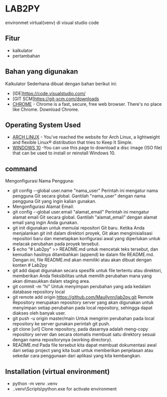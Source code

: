 # LAB2PY

environmet virtual(venv) di visual studio code 

## Fitur
- kalkulator
- pertambahan

## Bahan yang digunakan
Kalkulator Sederhana dibuat dengan bahan berikut ini:
* [IDE]https://code.visualstudio.com/
* [GIT SCM]https://git-scm.com/downloads
* [CHROME](https://www.google.com/chrome/) - Chrome is a fast, secure, free web browser. There's no place like Chrome. Download Chrome.

## Operating System Used
* [ARCH LINUX](https://archlinux.org/) - You've reached the website for Arch Linux, a lightweight and flexible Linux® distribution that tries to Keep It Simple.
* [WINDOWS 10](https://www.microsoft.com/software-download/windows10) -You can use this page to download a disc image (ISO file) that can be used to install or reinstall Windows 10.

## command 
Mengonfigurasi Nama Pengguna:
 - git config --global user.name "nama_user" Perintah ini mengatur nama pengguna Git secara global. Gantilah "nama_user" dengan nama pengguna Git yang ingin kalian gunakan.
 - Mengonfigurasi Alamat Email:
 - git config --global user.email "alamat_email" Perintah ini mengatur alamat email Git secara global. Gantilah "alamat_email" dengan alamat email yang ingin Anda gunakan.
 - git init  digunakan untuk memulai repositori Git baru. Ketika Anda menjalankan git init dalam direktori proyek, Git akan menginisialisasi repositori baru dan menetapkan 
   konfigurasi awal yang diperlukan untuk melacak perubahan pada proyek tersebut.
 - $ echo “# Lab2py” >> README.md untuk mencetak teks tersebut, dan kemudian hasilnya ditambahkan (append) ke dalam file README.md. Dengan ini, file README.md akan memiliki 
   atau akan dibuat dengan konten # Lab2py
 - git add dapat digunakan secara spesifik untuk file tertentu atau direktori, memberikan Anda fleksibilitas untuk memilih perubahan mana yang akan dimasukkan dalam staging 
  area.
 - git commit -m “hi” Untuk menyimpan perubahan yang ada kedalam database repository local
 - git remote add origin https://github.com/Maullynn/lab2py.git Remote Repository merupakan repository server yang akan digunakan untuk menyimpan setiap perubahan pada 
   local repository, sehingga dapat diakses oleh banyak user.
 - git push -u origin master/main Untuk mengirim perubahan pada local repository ke server gunakan perintah git push.
 - git clone [url] Clone repository, pada dasarnya adalah meng-copy repository server dan secara otomatis membuat satu direktory sesuai dengan nama repositorynya (working 
   directory).
 - README.md Pada file tersebut kita dapat membuat dokumentasi awal dari setiap project yang kita buat untuk memberikan penjelasan atau sekedar cara penggunaan dari 
   aplikasi yang kita kembangkan.

## Installation (virtual environment)
 - python -m venv  .venv
 - .\.venv\Scripts\python.exe for activate environment

